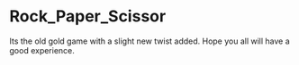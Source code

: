 # Rock_Paper_Scissor
 Its the old gold game with a slight new twist added. Hope you all will have a good experience.
